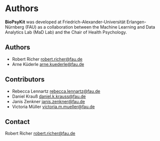 # Authors

**BioPsyKit** was developed at Friedrich-Alexander-Universität Erlangen-Nürnberg (FAU) as a collaboration between the
Machine Learning and Data Analytics Lab (MaD Lab) and the Chair of Health Psychology.

## Authors
* Robert Richer <robert.richer@fau.de>
* Arne Küderle <arne.kuederle@fau.de>

## Contributors
* Rebecca Lennartz <rebecca.lennartz@fau.de>
* Daniel Krauß <daniel.k.krauss@fau.de>
* Janis Zenkner <janis.zenkner@fau.de>
* Victoria Müller <victoria.m.mueller@fau.de>

## Contact
Robert Richer <robert.richer@fau.de>
